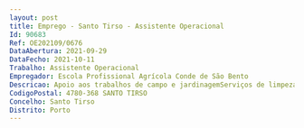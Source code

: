```yaml
--- 
layout: post
title: Emprego - Santo Tirso - Assistente Operacional
Id: 90683
Ref: OE202109/0676
DataAbertura: 2021-09-29
DataFecho: 2021-10-11
Trabalho: Assistente Operacional
Empregador: Escola Profissional Agrícola Conde de São Bento
Descricao: Apoio aos trabalhos de campo e jardinagemServiços de limpeza gerais
CodigoPostal: 4780-368 SANTO TIRSO
Concelho: Santo Tirso
Distrito: Porto
--- 
```

